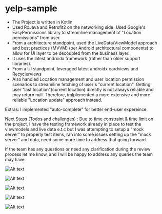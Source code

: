 # yelp-sample
* The Project is written in Kotlin 
* Used RxJava and Retrofit2 on the networking side. Used Google's EasyPermissions library to streamline management of "Location permissions" from user.
* From a architecture standpoint, used the LiveData/ViewModel approach and best practices (MVVM) (per Android architectural components) to allow for UI layer to be decoupled from the business layer. 
* It uses the latest androidx framework (rather than older support libraries).
* From a UI standpoint, leveraged latest androidx cardviews and Recyclerviews
* Also handled Location management and user location permission scenarios to streamiline fetching of user's "current location". Getting user "last location"(current location) directly is not always reliable and may return null. Therefore, imlplemented a more extensive and more reliable "Location update" approach instead.   

Extras: I implemented "auto-complete" for better end-user expereince.

Next Steps (Todos and challenges) : Due to time constraint & time limit on the project, I have the testing framework already in place to test the viewmodels and live data e.t.c but I was attempting to setup a "mock server" to properly test items, ran into some issues setting up the "mock server" and data, need some more time to address that going forward.

If the team has any questions or need any clarification during the review process let me know, and I will be happy to address any queries the team may have.

![Alt text](./device-2020-02-09-173305.png?raw=true "Optional Title")

![Alt text](./device-2020-02-09-165243.png?raw=true "Optional Title")

![Alt text](./device-2020-02-09-165330.png?raw=true "Optional Title")

![Alt text](./device-2020-02-09-165401.png?raw=true "Optional Title")

![Alt text](./device-2020-02-09-165505.png?raw=true "Optional Title")

